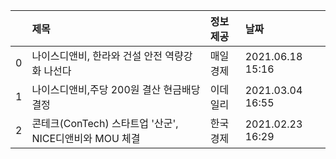 |    | 제목                                                   | 정보제공   | 날짜             |
|---:|:-------------------------------------------------------|:-----------|:-----------------|
|  0 | 나이스디앤비, 한라와 건설 안전 역량강화 나선다         | 매일경제   | 2021.06.18 15:16 |
|  1 | 나이스디앤비,주당 200원 결산 현금배당 결정             | 이데일리   | 2021.03.04 16:55 |
|  2 | 콘테크(ConTech) 스타트업 '산군', NICE디앤비와 MOU 체결 | 한국경제   | 2021.02.23 16:29 |